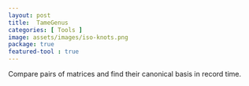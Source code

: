 ```yaml
---
layout: post
title:  TameGenus
categories: [ Tools ]
image: assets/images/iso-knots.png
package: true
featured-tool : true
---
```


Compare pairs of matrices and find their canonical basis in record time.
